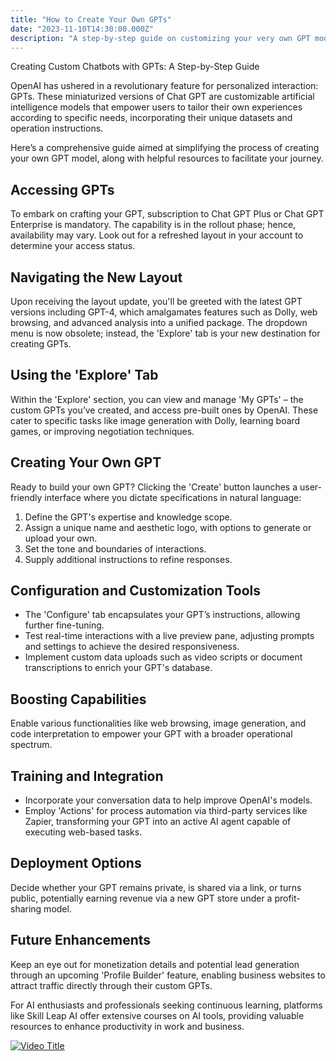 ```yaml
---
title: "How to Create Your Own GPTs"
date: "2023-11-10T14:30:00.000Z"
description: "A step-by-step guide on customizing your very own GPT models using OpenAI's new GPTs feature. Learn how to create and personalize AI-powered chatbots tailored to your specific needs."
---
```


Creating Custom Chatbots with GPTs: A Step-by-Step Guide

OpenAI has ushered in a revolutionary feature for personalized interaction: GPTs. These miniaturized versions of Chat GPT are customizable artificial intelligence models that empower users to tailor their own experiences according to specific needs, incorporating their unique datasets and operation instructions.

Here’s a comprehensive guide aimed at simplifying the process of creating your own GPT model, along with helpful resources to facilitate your journey.

## Accessing GPTs
To embark on crafting your GPT, subscription to Chat GPT Plus or Chat GPT Enterprise is mandatory. The capability is in the rollout phase; hence, availability may vary. Look out for a refreshed layout in your account to determine your access status.

## Navigating the New Layout
Upon receiving the layout update, you'll be greeted with the latest GPT versions including GPT-4, which amalgamates features such as Dolly, web browsing, and advanced analysis into a unified package. The dropdown menu is now obsolete; instead, the 'Explore' tab is your new destination for creating GPTs.

## Using the 'Explore' Tab
Within the 'Explore' section, you can view and manage 'My GPTs' – the custom GPTs you’ve created, and access pre-built ones by OpenAI. These cater to specific tasks like image generation with Dolly, learning board games, or improving negotiation techniques.

## Creating Your Own GPT
Ready to build your own GPT? Clicking the 'Create' button launches a user-friendly interface where you dictate specifications in natural language:

1. Define the GPT's expertise and knowledge scope.
2. Assign a unique name and aesthetic logo, with options to generate or upload your own.
3. Set the tone and boundaries of interactions.
4. Supply additional instructions to refine responses.

## Configuration and Customization Tools
- The 'Configure' tab encapsulates your GPT’s instructions, allowing further fine-tuning.
- Test real-time interactions with a live preview pane, adjusting prompts and settings to achieve the desired responsiveness.
- Implement custom data uploads such as video scripts or document transcriptions to enrich your GPT's database.

## Boosting Capabilities
Enable various functionalities like web browsing, image generation, and code interpretation to empower your GPT with a broader operational spectrum.

## Training and Integration
- Incorporate your conversation data to help improve OpenAI's models.
- Employ 'Actions' for process automation via third-party services like Zapier, transforming your GPT into an active AI agent capable of executing web-based tasks.

## Deployment Options
Decide whether your GPT remains private, is shared via a link, or turns public, potentially earning revenue via a new GPT store under a profit-sharing model.

## Future Enhancements
Keep an eye out for monetization details and potential lead generation through an upcoming 'Profile Builder' feature, enabling business websites to attract traffic directly through their custom GPTs.

For AI enthusiasts and professionals seeking continuous learning, platforms like Skill Leap AI offer extensive courses on AI tools, providing valuable resources to enhance productivity in work and business.

[![Video Title](https://i.ytimg.com/vi/5--JexprHuk/hqdefault.jpg)](https://www.youtube.com/watch?v=5--JexprHuk "Watch the video")

